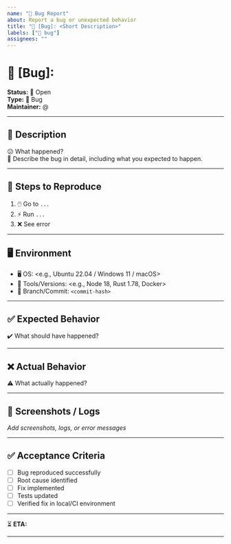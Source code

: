 ```yaml
---
name: "🐞 Bug Report"
about: Report a bug or unexpected behavior
title: "🐞 [Bug]: <Short Description>"
labels: ["🐛 bug"]
assignees: ""
---
```


# 🐞 [Bug]: <Short Description>  

**Status:** 🔴 Open  
**Type:** 🐛 Bug  
**Maintainer:** @<your-username>  

---

## 📄 Description  

😕 What happened?  
📝 Describe the bug in detail, including what you expected to happen.  

---

## 🔁 Steps to Reproduce  

1. 🖱️ Go to `...`  
2. ⚡ Run `...`  
3. ❌ See error  

---

## 🖥️ Environment  

- 🖥️ OS: <e.g., Ubuntu 22.04 / Windows 11 / macOS>  
- 🧰 Tools/Versions: <e.g., Node 18, Rust 1.78, Docker>  
- 🔗 Branch/Commit: `<commit-hash>`  

---

## ✅ Expected Behavior  

✔️ What should have happened?  

---

## ❌ Actual Behavior  

⚠️ What actually happened?  

---

## 📸 Screenshots / Logs  

_Add screenshots, logs, or error messages_  

---

## ✅ Acceptance Criteria  

- [ ] Bug reproduced successfully  
- [ ] Root cause identified  
- [ ] Fix implemented  
- [ ] Tests updated  
- [ ] Verified fix in local/CI environment  

---

⏳ **ETA:** <Estimated time to fix>  

---
